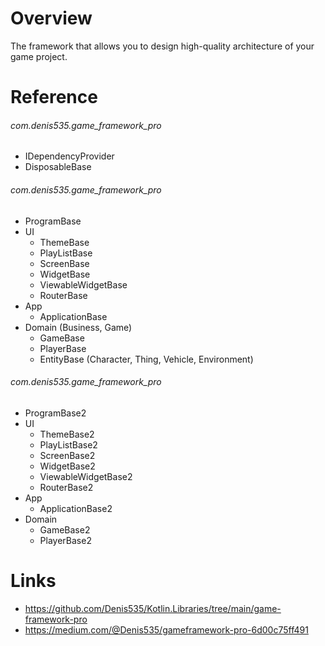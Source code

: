 # Overview

The framework that allows you to design high-quality architecture of your game project.

# Reference

###### com.denis535.game_framework_pro

- IDependencyProvider
- DisposableBase

###### com.denis535.game_framework_pro

- ProgramBase
- UI
    - ThemeBase
    - PlayListBase
    - ScreenBase
    - WidgetBase
    - ViewableWidgetBase
    - RouterBase
- App
    - ApplicationBase
- Domain (Business, Game)
    - GameBase
    - PlayerBase
    - EntityBase (Character, Thing, Vehicle, Environment)

###### com.denis535.game_framework_pro

- ProgramBase2
- UI
    - ThemeBase2
    - PlayListBase2
    - ScreenBase2
    - WidgetBase2
    - ViewableWidgetBase2
    - RouterBase2
- App
    - ApplicationBase2
- Domain
    - GameBase2
    - PlayerBase2

# Links

- https://github.com/Denis535/Kotlin.Libraries/tree/main/game-framework-pro
- https://medium.com/@Denis535/gameframework-pro-6d00c75ff491
